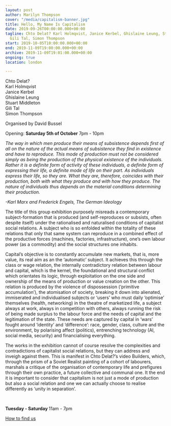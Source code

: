 ```yaml
---
layout: post
author: Marilyn Thompson
cover: "/media/capitalism-banner.jpg"
title: Hello, My Name Is Capitalism
date: 2019-09-26T00:00:00.000+00:00
tagline: Chto Delat? Karl Holmqvist, Janice Kerbel, Ghislaine Leung, Stuart Middleton,
  Gili Tal, Simon Thompson
start: 2019-10-05T10:00:00.000+00:00
end: 2019-11-09T19:00:00.000+00:00
archive: 2019-11-09T19:01:00.000+00:00
ongoing: true
location: london

---
```

<p>Chto Delat?<br />
Karl Holmqvist<br />
Janice Kerbel<br />
Ghislaine Leung<br />
Stuart Middleton<br />
Gili Tal<br />
Simon Thompson
</p>

<p>Organised by David Bussel</p>

<p>Opening: <b>Saturday 5th of October</b> 7pm - 10pm</p>

<p><i>The way in which men produce their means of subsistence depends first of all on the nature of the actual means of subsistence they find in existence and have to reproduce. This mode of production must not be considered simply as being the production of the physical existence of the individuals. Rather it is a definite form of activity of these individuals, a definite form of expressing their life, a definite mode of life on their part. As individuals express their life, so they are. What they are, therefore, coincides with their production, both with what they produce and with how they produce. The nature of individuals thus depends on the material conditions determining their production.

<br />

\-Karl Marx and Frederick Engels, The German Ideology</i></p>

<p>The title of this group exhibition purposely misreads a contemporary subject-formation that is produced (and self-reproduces or subsists, often despite itself) under the rationalised and naturalised conditions of capitalist social relations. A subject who is so enfolded within the totality of these relations that only that same system can reproduce in a combined effect of the productive forces (machines, factories, infrastructure), one’s own labour power (as a commodity) and the social structures one inhabits.</p>

<p>Capital’s objective is to constantly accumulate new markets, that is, more value, its real aim as an the ‘automatic’ subject. It achieves this through the class or wage relation, the internally contradictory relation between labour and capital, which is the kernel, the foundational and structural conflict which orientates its logic, through exploitation on the one side and ownership of the means of production or value creation on the other. This relation is produced by the violence of dispossession (‘primitive accumulation’), the atomisation of society, breaking it down into alienated, immiserated and individualised subjects or ‘users’ who must daily ‘optimise’ themselves (health, networking) in the theatre of marketized life, a subject always at work, always in competition with others, always running the risk of being made surplus to the labour force and the needs of capital and the legitimation of the state. These needs are captured by capital in ‘wars’ fought around ‘identity’ and ‘difference’: race, gender, class, culture and the environment, by polarising affect (politics), entrenching technology (AI, social media, security) and financialising everything.</p>

<p>The works in the exhibition cannot of course resolve the complexities and contradictions of capitalist social relations, but they can address and inveigh against them. This is manifest in Chto Delat?’s video Builders, which, through the prism of a Soviet Realist painting of a cohort of labourers, marshals a critique of the organisation of contemporary life and prefigures through their own practice, a future collective and communal one. It the end it is important to consider that capitalism is not just a mode of production but also a social relation and one we can actually choose to realise differently as ‘unity in separation’.</p>

<p><br /></p>

<p><b>Tuesday - Saturday </b>11am - 7pm<br />

<p><a href="http://www.peak-art.org/contact">How to find us</a></p>
</p>